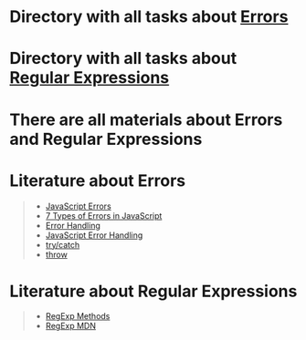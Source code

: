 # Directory with all tasks about [__Errors__](https://github.com/Arman0701/Error-Regex/tree/master/Errors)
# Directory with all tasks about  [__Regular Expressions__](https://github.com/Arman0701/Error-Regex/tree/master/Regex)

# There are all materials about __Errors__ and __Regular Expressions__

# Literature about Errors
> * [JavaScript Errors](https://developer.mozilla.org/en-US/docs/Web/JavaScript/Reference/Global_Objects/Error)
> * [7 Types of Errors in JavaScript](https://blog.bitsrc.io/types-of-native-errors-in-javascript-you-must-know-b8238d40e492)
> * [Error Handling](https://javascript.info/try-catch)
> * [JavaScript Error Handling](https://www.tutorialrepublic.com/javascript-tutorial/javascript-error-handling.php)
> * [try/catch](https://developer.mozilla.org/en-US/docs/Web/JavaScript/Reference/Statements/try...catch)
> * [throw](https://developer.mozilla.org/en-US/docs/Web/JavaScript/Reference/Statements/throw)

# Literature about Regular Expressions
> * [RegExp Methods](https://javascript.info/regexp-methods)
> * [RegExp MDN](https://developer.mozilla.org/en-US/docs/Web/JavaScript/Guide/Regular_Expressions)